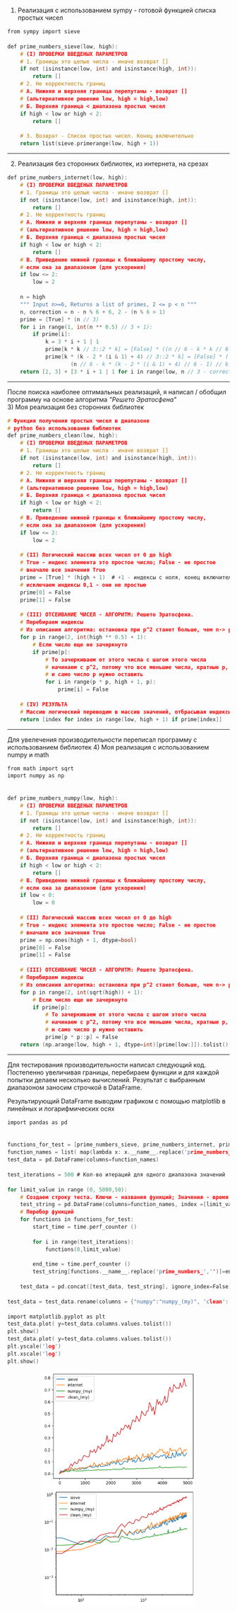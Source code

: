
1) Реализация с использованием sympy - готовой функцией списка простых чисел
```C
from sympy import sieve

def prime_numbers_sieve(low, high):
    # (I) ПРОВЕРКИ ВВЕДЕНЫХ ПАРАМЕТРОВ
    # 1. Границы это целые числа - иначе возврат []
    if not (isinstance(low, int) and isinstance(high, int)):
        return []
    # 2. Не корректность границ
    # А. Нижняя и верхняя граница перепутаны - возврат []
    # (альтернативное решение low, high = high,low)
    # Б. Верхняя граница < диапазона простых чисел
    if high < low or high < 2:
        return []

    # 3. Возврат - Список простых чисел. Конец включительно
    return list(sieve.primerange(low, high + 1))
```

---

2) Реализация без сторонних библиотек, из интернета, на срезах

```C
def prime_numbers_internet(low, high):
    # (I) ПРОВЕРКИ ВВЕДЕНЫХ ПАРАМЕТРОВ
    # 1. Границы это целые числа - иначе возврат []
    if not (isinstance(low, int) and isinstance(high, int)):
        return []
    # 2. Не корректность границ
    # А. Нижняя и верхняя граница перепутаны - возврат []
    # (альтернативное решение low, high = high,low)
    # Б. Верхняя граница < диапазона простых чисел
    if high < low or high < 2:
        return []
    # В. Приведение нижней границы к ближайшему простому числу,
    # если она за диапазоном (для ускорения)
    if low <= 2:
        low = 2

    n = high
    """ Input n>=6, Returns a list of primes, 2 <= p < n """
    n, correction = n - n % 6 + 6, 2 - (n % 6 > 1)
    prime = [True] * (n // 3)
    for i in range(1, int(n ** 0.5) // 3 + 1):
        if prime[i]:
            k = 3 * i + 1 | 1
            prime[k * k // 3::2 * k] = [False] * ((n // 6 - k * k // 6 - 1) // k + 1)
            prime[k * (k - 2 * (i & 1) + 4) // 3::2 * k] = [False] * (
                    (n // 6 - k * (k - 2 * (i & 1) + 4) // 6 - 1) // k + 1)
    return [2, 3] + [3 * i + 1 | 1 for i in range(low, n // 3 - correction) if prime[i]]
```
---
После поиска наиболее оптимальных реализаций, я написал / обобщил программу на основе алгоритма *"Решето Эратосфена"*  
3) Моя реализация без сторонних библиотек
```C
# Функция получения простых чисел в диапазоне
# python без использования библиотек
def prime_numbers_clean(low, high):
    # (I) ПРОВЕРКИ ВВЕДЕНЫХ ПАРАМЕТРОВ
    # 1. Границы это целые числа - иначе возврат []
    if not (isinstance(low, int) and isinstance(high, int)):
        return []
    # 2. Не корректность границ
    # А. Нижняя и верхняя граница перепутаны - возврат []
    # (альтернативное решение low, high = high,low)
    # Б. Верхняя граница < диапазона простых чисел
    if high < low or high < 2:
        return []
    # В. Приведение нижней границы к ближайшему простому числу,
    # если она за диапазоном (для ускорения)
    if low <= 2:
        low = 2

    # (II) Логический массив всех чисел от 0 до high
    # True - индекс элемента это простое число; False - не простое
    # вначале все значения True
    prime = [True] * (high + 1)  # +1 - индексы с ноля, конец включительно
    # исключаем индексы 0,1 - они не простые
    prime[0] = False
    prime[1] = False

    # (III) ОТСЕИВАНИЕ ЧИСЕЛ - АЛГОРИТМ: Решето Эратосфена.
    # Перебираем индексы
    # Из описания алгоритма: остановка при p^2 станет больше, чем n-> p>n^0.5
    for p in range(2, int(high ** 0.5) + 1):
        # Если число еще не зачеркнуто
        if prime[p]:
            # То зачеркиваем от этого числа с шагом этого числа
            # начинаем с p^2, потому что все меньшие числа, кратные p, уже зачеркнуты
            # и само число p нужно оставить
            for i in range(p * p, high + 1, p):
                prime[i] = False

    # (IV) РЕЗУЛЬТА
    # Массив логический переводим в массив значений, отбрасывая индексы с false
    return [index for index in range(low, high + 1) if prime[index]]  
```
---
Для увелечения производительности переписал программу с использованием библиотек
4) Моя реализация с использованием numpy и math
```C
from math import sqrt
import numpy as np


def prime_numbers_numpy(low, high):
    # (I) ПРОВЕРКИ ВВЕДЕНЫХ ПАРАМЕТРОВ
    # 1. Границы это целые числа - иначе возврат []
    if not (isinstance(low, int) and isinstance(high, int)):
        return []
    # 2. Не корректность границ
    # А. Нижняя и верхняя граница перепутаны - возврат []
    # (альтернативное решение low, high = high,low)
    # Б. Верхняя граница < диапазона простых чисел
    if high < low or high < 2:
        return []
    # В. Приведение нижней границы к ближайшему простому числу,
    # если она за диапазоном (для ускорения)
    if low < 0:
        low = 0

    # (II) Логический массив всех чисел от 0 до high
    # True - индекс элемента это простое число; False - не простое
    # вначале все значения True
    prime = np.ones(high + 1, dtype=bool)
    prime[0] = False
    prime[1] = False

    # (III) ОТСЕИВАНИЕ ЧИСЕЛ - АЛГОРИТМ: Решето Эратосфена.
    # Перебираем индексы
    # Из описания алгоритма: остановка при p^2 станет больше, чем n-> p>n^0.5
    for p in range(2, int(sqrt(high)) + 1):
        # Если число еще не зачеркнуто
        if prime[p]:
            # То зачеркиваем от этого числа с шагом этого числа
            # начинаем с p^2, потому что все меньшие числа, кратные p, уже зачеркнуты
            # и само число p нужно оставить
            prime[p * p::p] = False
    return (np.arange(low, high + 1, dtype=int)[prime[low:]]).tolist()
```
---
Для тестирования производительности написал следующий код. Постепенно увеличивая границы, перебираем функции и для каждой попытки делаем несколько вычислений. Результат с выбранным диапазоном заносим строчкой в DataFrame.

Результирующий DataFrame выводим графиком с помощью matplotlib в линейных и логарифмических осях

```C
import pandas as pd 


functions_for_test = [prime_numbers_sieve, prime_numbers_internet, prime_numbers_numpy, prime_numbers_clean]
function_names = list( map(lambda x: x.__name__.replace('prime_numbers_',''), functions_for_test))
test_data = pd.DataFrame(columns=function_names)

test_iterations = 500 # Кол-во итераций для одного диапазона значений

for limit_value in range (0, 5000,50):
    # Создаем строку теста. Ключи - названия функций; Значения - время
    test_string = pd.DataFrame(columns=function_names, index =[limit_value])
    # Перебор функций
    for functions in functions_for_test:
        start_time = time.perf_counter ()
    
        for i in range(test_iterations):
            functions(0,limit_value)
    
        end_time = time.perf_counter ()
        test_string[functions.__name__.replace('prime_numbers_','')]=end_time - start_time

    test_data = pd.concat([test_data, test_string], ignore_index=False)

test_data = test_data.rename(columns = {"numpy":"numpy_(my)", 'clean':'clean_(my)'})

import matplotlib.pyplot as plt
test_data.plot( y=test_data.columns.values.tolist())
plt.show()
test_data.plot( y=test_data.columns.values.tolist())
plt.yscale('log')
plt.xscale('log')
plt.show()

```
<div align="center">
<!--- Графики производительности - -->
<img src="https://raw.githubusercontent.com/SkorEgor/picturesgifs-for-readme/RobotControl/SWOYO/range_from0_to5000_repetitions500_linear.png"  width=350>
<img src="https://raw.githubusercontent.com/SkorEgor/picturesgifs-for-readme/RobotControl/SWOYO/range_from0_to5000_repetitions500_logarithmic.png" width=350>
</div>


